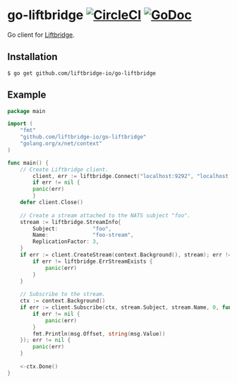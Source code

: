 # go-liftbridge [![CircleCI](https://circleci.com/gh/liftbridge-io/go-liftbridge.svg?style=svg)](https://circleci.com/gh/liftbridge-io/go-liftbridge) [![GoDoc](https://godoc.org/github.com/liftbridge-io/go-liftbridge?status.svg)](https://godoc.org/github.com/liftbridge-io/go-liftbridge)

Go client for [Liftbridge](https://github.com/liftbridge-io/liftbridge).

## Installation

```
$ go get github.com/liftbridge-io/go-liftbridge
```

## Example

```go
package main

import (
	"fmt"
	"github.com/liftbridge-io/go-liftbridge"
	"golang.org/x/net/context"
)

func main() {
	// Create Liftbridge client.
        client, err := liftbridge.Connect("localhost:9292", "localhost:9293", "localhost:9294")
        if err != nil {
		panic(err)
        }
	defer client.Close()
		
	// Create a stream attached to the NATS subject "foo".
	stream := liftbridge.StreamInfo{
		Subject:           "foo",
		Name:              "foo-stream",
		ReplicationFactor: 3,
	}
	if err := client.CreateStream(context.Background(), stream); err != nil {
		if err != liftbridge.ErrStreamExists {
			panic(err)
		}
	}
	
	// Subscribe to the stream.
	ctx := context.Background()
	if err := client.Subscribe(ctx, stream.Subject, stream.Name, 0, func(msg *proto.Message, err error) {
		if err != nil {
			panic(err)
		}
		fmt.Println(msg.Offset, string(msg.Value))
	}); err != nil {
		panic(err)
	}
	
	<-ctx.Done()
}
```
